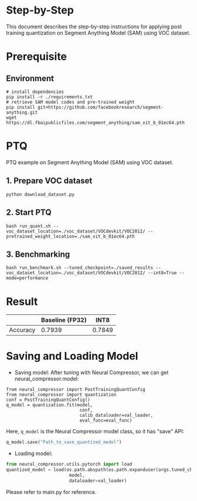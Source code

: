 Step-by-Step
============
This document describes the step-by-step instructions for applying post training quantization on Segment Anything Model (SAM) using VOC dataset.

# Prerequisite
## Environment
```shell
# install dependencies
pip install -r ./requirements.txt
# retrieve SAM model codes and pre-trained weight
pip install git+https://github.com/facebookresearch/segment-anything.git
wget https://dl.fbaipublicfiles.com/segment_anything/sam_vit_b_01ec64.pth
```

# PTQ
PTQ example on Segment Anything Model (SAM) using VOC dataset.

## 1. Prepare VOC dataset
```shell
python download_dataset.py
```

## 2. Start PTQ
```shell
bash run_quant.sh --voc_dataset_location=./voc_dataset/VOCdevkit/VOC2012/ --pretrained_weight_location=./sam_vit_b_01ec64.pth
```

## 3. Benchmarking
```shell
bash run_benchmark.sh --tuned_checkpoint=./saved_results --voc_dataset_location=./voc_dataset/VOCdevkit/VOC2012/ --int8=True --mode=performance
```

# Result
| | Baseline (FP32) | INT8 
| ------------- | ------------- | -------------
Accuracy | 0.7939  | 0.7849

# Saving and Loading Model

* Saving model:
  After tuning with Neural Compressor, we can get neural_compressor.model:

```
from neural_compressor import PostTrainingQuantConfig
from neural_compressor import quantization
conf = PostTrainingQuantConfig()
q_model = quantization.fit(model,
                            conf,
                            calib_dataloader=val_loader,
                            eval_func=eval_func)
```

Here, `q_model` is the Neural Compressor model class, so it has "save" API:

```python
q_model.save("Path_to_save_quantized_model")
```

* Loading model:

```python
from neural_compressor.utils.pytorch import load
quantized_model = load(os.path.abspath(os.path.expanduser(args.tuned_checkpoint)),
                        model,
                        dataloader=val_loader)
```

Please refer to main.py for reference.

